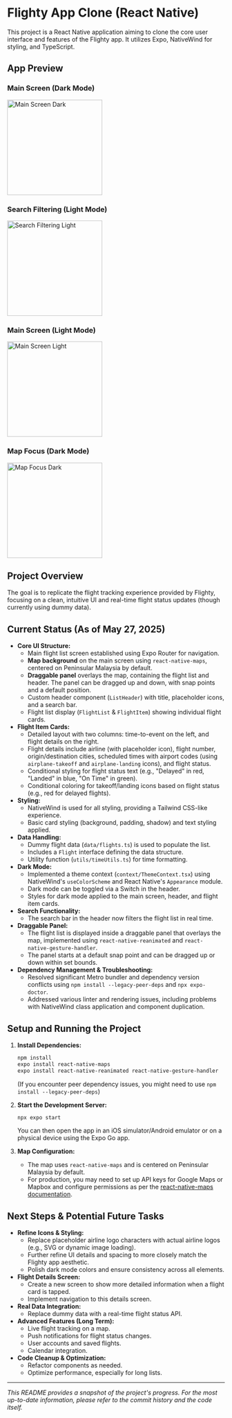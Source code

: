 # Flighty App Clone (React Native)

This project is a React Native application aiming to clone the core user interface and features of the Flighty app. It utilizes Expo, NativeWind for styling, and TypeScript.

## App Preview

### Main Screen (Dark Mode)
<img src="./screenshots/Main%20Screen%20(Dark%20Mode).png" alt="Main Screen Dark" width="220"/>

### Search Filtering (Light Mode)
<img src="./screenshots/Search%20Filtering%20(Light%20Mode).png" alt="Search Filtering Light" width="220"/>

### Main Screen (Light Mode)
<img src="./screenshots/Main%20Screen%20(Light%20Mode).png" alt="Main Screen Light" width="220"/>

### Map Focus (Dark Mode)
<img src="./screenshots/Map%20Focus%20(Dark%20Mode).png" alt="Map Focus Dark" width="220"/>

## Project Overview

The goal is to replicate the flight tracking experience provided by Flighty, focusing on a clean, intuitive UI and real-time flight status updates (though currently using dummy data).

## Current Status (As of May 27, 2025)

- **Core UI Structure:**
  - Main flight list screen established using Expo Router for navigation.
  - **Map background** on the main screen using `react-native-maps`, centered on Peninsular Malaysia by default.
  - **Draggable panel** overlays the map, containing the flight list and header. The panel can be dragged up and down, with snap points and a default position.
  - Custom header component (`ListHeader`) with title, placeholder icons, and a search bar.
  - Flight list display (`FlightList` & `FlightItem`) showing individual flight cards.
- **Flight Item Cards:**
  - Detailed layout with two columns: time-to-event on the left, and flight details on the right.
  - Flight details include airline (with placeholder icon), flight number, origin/destination cities, scheduled times with airport codes (using `airplane-takeoff` and `airplane-landing` icons), and flight status.
  - Conditional styling for flight status text (e.g., "Delayed" in red, "Landed" in blue, "On Time" in green).
  - Conditional coloring for takeoff/landing icons based on flight status (e.g., red for delayed flights).
- **Styling:**
  - NativeWind is used for all styling, providing a Tailwind CSS-like experience.
  - Basic card styling (background, padding, shadow) and text styling applied.
- **Data Handling:**
  - Dummy flight data (`data/flights.ts`) is used to populate the list.
  - Includes a `Flight` interface defining the data structure.
  - Utility function (`utils/timeUtils.ts`) for time formatting.
- **Dark Mode:**
  - Implemented a theme context (`context/ThemeContext.tsx`) using NativeWind's `useColorScheme` and React Native's `Appearance` module.
  - Dark mode can be toggled via a Switch in the header.
  - Styles for dark mode applied to the main screen, header, and flight item cards.
- **Search Functionality:**
  - The search bar in the header now filters the flight list in real time.
- **Draggable Panel:**
  - The flight list is displayed inside a draggable panel that overlays the map, implemented using `react-native-reanimated` and `react-native-gesture-handler`.
  - The panel starts at a default snap point and can be dragged up or down within set bounds.
- **Dependency Management & Troubleshooting:**
  - Resolved significant Metro bundler and dependency version conflicts using `npm install --legacy-peer-deps` and `npx expo-doctor`.
  - Addressed various linter and rendering issues, including problems with NativeWind class application and component duplication.

## Setup and Running the Project

1.  **Install Dependencies:**
    ```bash
    npm install
    expo install react-native-maps
    expo install react-native-reanimated react-native-gesture-handler
    ```
    (If you encounter peer dependency issues, you might need to use `npm install --legacy-peer-deps`)

2.  **Start the Development Server:**
    ```bash
    npx expo start
    ```
    You can then open the app in an iOS simulator/Android emulator or on a physical device using the Expo Go app.

3.  **Map Configuration:**
    - The map uses `react-native-maps` and is centered on Peninsular Malaysia by default.
    - For production, you may need to set up API keys for Google Maps or Mapbox and configure permissions as per the [react-native-maps documentation](https://github.com/react-native-maps/react-native-maps).

## Next Steps & Potential Future Tasks

- **Refine Icons & Styling:**
  - Replace placeholder airline logo characters with actual airline logos (e.g., SVG or dynamic image loading).
  - Further refine UI details and spacing to more closely match the Flighty app aesthetic.
  - Polish dark mode colors and ensure consistency across all elements.
- **Flight Details Screen:**
  - Create a new screen to show more detailed information when a flight card is tapped.
  - Implement navigation to this details screen.
- **Real Data Integration:**
  - Replace dummy data with a real-time flight status API.
- **Advanced Features (Long Term):**
  - Live flight tracking on a map.
  - Push notifications for flight status changes.
  - User accounts and saved flights.
  - Calendar integration.
- **Code Cleanup & Optimization:**
  - Refactor components as needed.
  - Optimize performance, especially for long lists.

---

*This README provides a snapshot of the project's progress. For the most up-to-date information, please refer to the commit history and the code itself.*
